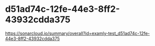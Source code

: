 # d51ad74c-12fe-44e3-8ff2-43932cdda375
https://sonarcloud.io/summary/overall?id=examly-test_d51ad74c-12fe-44e3-8ff2-43932cdda375
